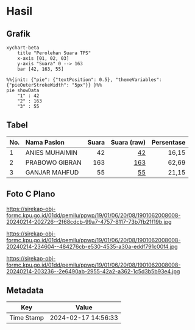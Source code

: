 # Hasil

## Grafik

```mermaid
xychart-beta
    title "Perolehan Suara TPS"
    x-axis [01, 02, 03]
    y-axis "Suara" 0 --> 163
    bar [42, 163, 55]
```

```mermaid
%%{init: {"pie": {"textPosition": 0.5}, "themeVariables": {"pieOuterStrokeWidth": "5px"}} }%%
pie showData
    "1" : 42
    "2" : 163
    "3" : 55
```

## Tabel

| No. | Nama Paslon    | Suara | Suara (raw) | Persentase |
|:--- |:-------------- | -----:| -----------:| ----------:|
| 1   | ANIES MUHAIMIN | 42    | [42][p-1]   | 16,15      |
| 2   | PRABOWO GIBRAN | 163   | [163][p-2]  | 62,69      |
| 3   | GANJAR MAHFUD  | 55    | [55][p-3]   | 21,15      |


[p-1]: https://github.com/gigit-pemilu/pemilu-2024-19-kepulauan-bangka-belitung/blob/main/pilpres/hitung-suara/sub/19-kepulauan-bangka-belitung/sub/01-bangka/sub/06-bakam/sub/2008-bukit-layang/sub/008-tps/sub/paslon-1.txt
[p-2]: https://github.com/gigit-pemilu/pemilu-2024-19-kepulauan-bangka-belitung/blob/main/pilpres/hitung-suara/sub/19-kepulauan-bangka-belitung/sub/01-bangka/sub/06-bakam/sub/2008-bukit-layang/sub/008-tps/sub/paslon-2.txt
[p-3]: https://github.com/gigit-pemilu/pemilu-2024-19-kepulauan-bangka-belitung/blob/main/pilpres/hitung-suara/sub/19-kepulauan-bangka-belitung/sub/01-bangka/sub/06-bakam/sub/2008-bukit-layang/sub/008-tps/sub/paslon-3.txt

## Foto C Plano

https://sirekap-obj-formc.kpu.go.id/01dd/pemilu/ppwp/19/01/06/20/08/1901062008008-20240214-202726--2f68cdcb-99a7-4757-8117-73b7fb21f19b.jpg

https://sirekap-obj-formc.kpu.go.id/01dd/pemilu/ppwp/19/01/06/20/08/1901062008008-20240214-234604--484276cb-e530-4535-a30a-eddf791c00f4.jpg

https://sirekap-obj-formc.kpu.go.id/01dd/pemilu/ppwp/19/01/06/20/08/1901062008008-20240214-203236--2e6490ab-2955-42a2-a362-1c5d3b5b93e4.jpg


## Metadata

| Key        | Value               |
| ---------- | ------------------- |
| Time Stamp | 2024-02-17 14:56:33 |




